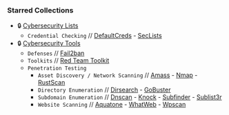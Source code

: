 ### Starred Collections
- 🔒 [Cybersecurity Lists](https://github.com/stars/RabbitAtHope/lists/cybersecurity-lists)
  - ```Credential Checking```  // [DefaultCreds](https://github.com/ihebski/DefaultCreds-cheat-sheet) - [SecLists](https://github.com/danielmiessler/SecLists)
- 🔒 [Cybersecurity Tools](https://github.com/stars/RabbitAtHope/lists/cybersecurity-tools)
  - ```Defenses```  //  [Fail2ban](https://github.com/fail2ban/fail2ban)
  - ```Toolkits```  //  [Red Team Toolkit](https://github.com/infosecn1nja/Red-Teaming-Toolkit)
  - ```Penetration Testing```
    - ```Asset Discovery / Network Scanning``` // [Amass](https://github.com/owasp-amass/amass) - [Nmap](https://github.com/nmap/nmap) - [RustScan](https://github.com/RustScan/RustScan)
    - ```Directory Enumeration```  //  [Dirsearch](https://github.com/maurosoria/dirsearch) - [GoBuster](https://github.com/OJ/gobuster)
    - ```Subdomain Enumeration```  //  [Dnscan](https://github.com/rbsec/dnscan) - [Knock](https://github.com/guelfoweb/knock) - [Subfinder](https://github.com/projectdiscovery/subfinder) - [Sublist3r](https://github.com/aboul3la/Sublist3r)
    - ```Website Scanning``` // [Aquatone](https://github.com/michenriksen/aquatone) - [WhatWeb](https://github.com/urbanadventurer/WhatWeb) - [Wpscan](https://github.com/wpscanteam/wpscan)
